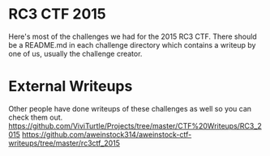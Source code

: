 RC3 CTF 2015
============
Here's most of the challenges we had for the 2015 RC3 CTF. There should be a README.md in each challenge directory which contains a writeup by one of us, usually the challenge creator.

External Writeups
=================
Other people have done writeups of these challenges as well so you can check them out.
https://github.com/ViviTurtle/Projects/tree/master/CTF%20Writeups/RC3_2015
https://github.com/aweinstock314/aweinstock-ctf-writeups/tree/master/rc3ctf_2015
